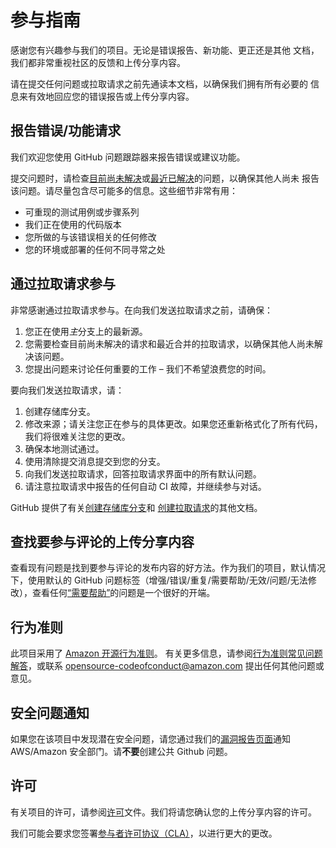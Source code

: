 # 参与指南

感谢您有兴趣参与我们的项目。无论是错误报告、新功能、更正还是其他
文档，我们都非常重视社区的反馈和上传分享内容。

请在提交任何问题或拉取请求之前先通读本文档，以确保我们拥有所有必要的
信息来有效地回应您的错误报告或上传分享内容。



## 报告错误/功能请求

我们欢迎您使用 GitHub 问题跟踪器来报告错误或建议功能。

提交问题时，请检查[目前尚未解决](https://github.com/aws-samples/amazon-personalize-samples/issues)或[最近已解决](https://github.com/aws-samples/amazon-personalize-samples/issues?utf8=%E2%9C%93&q=is%3Aissue%20is%3Aclosed%20)的问题，以确保其他人尚未
报告该问题。请尽量包含尽可能多的信息。这些细节非常有用：

* 可重现的测试用例或步骤系列
* 我们正在使用的代码版本
* 您所做的与该错误相关的任何修改
* 您的环境或部署的任何不同寻常之处


## 通过拉取请求参与
非常感谢通过拉取请求参与。在向我们发送拉取请求之前，请确保：

1. 您正在使用*主*分支上的最新源。
2. 您需要检查目前尚未解决的请求和最近合并的拉取请求，以确保其他人尚未解决该问题。
3. 您提出问题来讨论任何重要的工作 – 我们不希望浪费您的时间。

要向我们发送拉取请求，请：

1. 创建存储库分支。
2. 修改来源；请关注您正在参与的具体更改。如果您还重新格式化了所有代码，我们将很难关注您的更改。
3. 确保本地测试通过。
4. 使用清除提交消息提交到您的分支。
5. 向我们发送拉取请求，回答拉取请求界面中的所有默认问题。
6. 请注意拉取请求中报告的任何自动 CI 故障，并继续参与对话。

GitHub 提供了有关[创建存储库分支](https://help.github.com/articles/fork-a-repo/)和
[创建拉取请求](https://help.github.com/articles/creating-a-pull-request/)的其他文档。



## 查找要参与评论的上传分享内容
查看现有问题是找到要参与评论的发布内容的好方法。作为我们的项目，默认情况下，使用默认的 GitHub 问题标签（增强/错误/重复/需要帮助/无效/问题/无法修改），查看任何[“需要帮助”](https://github.com/aws-samples/amazon-personalize-samples/labels/help%20wanted)的问题是一个很好的开端。


## 行为准则
此项目采用了 [Amazon 开源行为准则](https://aws.github.io/code-of-conduct)。
有关更多信息，请参阅[行为准则常见问题解答](https://aws.github.io/code-of-conduct-faq)，或联系
opensource-codeofconduct@amazon.com 提出任何其他问题或意见。



## 安全问题通知
如果您在该项目中发现潜在安全问题，请您通过我们的[漏洞报告页面](http://aws.amazon.com/security/vulnerability-reporting/)通知 AWS/Amazon 安全部门。请**不要**创建公共 Github 问题。


## 许可

有关项目的许可，请参阅[许可](https://github.com/aws-samples/amazon-personalize-samples/blob/master/LICENSE)文件。我们将请您确认您的上传分享内容的许可。

我们可能会要求您签署[参与者许可协议（CLA）](http://en.wikipedia.org/wiki/Contributor_License_Agreement)，以进行更大的更改。
